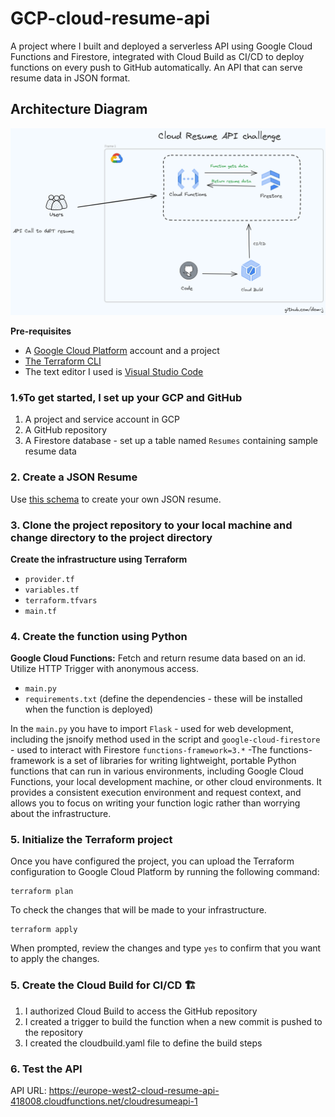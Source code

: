 # GCP-cloud-resume-api

A project where I built and deployed a serverless API using Google Cloud Functions and Firestore, integrated with Cloud Build as CI/CD to deploy functions on every push to GitHub automatically. An API that can serve resume data in JSON format.

## Architecture Diagram

![Reference image](/images/architecture-image.png)

**Pre-requisites**

* A [Google Cloud Platform](https://cloud.google.com/?hl=en) account and a project
* [The Terraform CLI](https://developer.hashicorp.com/terraform/install)
* The text editor I used is [Visual Studio Code](https://code.visualstudio.com/download)

### 1.🌀To get started, I set up your GCP and GitHub 

1. A project and service account in GCP
2. A GitHub repository
3. A Firestore database - set up a table named `Resumes` containing sample resume data

### 2. Create a JSON Resume

Use [this schema](https://jsonresume.org/schema/) to create your own JSON resume.

### 3. Clone the project repository to your local machine and change directory to the project directory

**Create the infrastructure using Terraform**

* `provider.tf`
* `variables.tf`
* `terraform.tfvars`
* `main.tf`

### 4. Create the function using Python

**Google Cloud Functions:** Fetch and return resume data based on an id. Utilize HTTP Trigger with anonymous access.

* `main.py`
* `requirements.txt` (define the dependencies - these will be installed when the function is deployed)

In the `main.py` you have to import `Flask` - used for web development, including the jsnoify method used in the script and `google-cloud-firestore` - used to interact with Firestore
`functions-framework=3.*` -The functions-framework is a set of libraries for writing lightweight, portable Python functions that can run in various environments, including Google Cloud Functions, your local development machine, or other cloud environments. It provides a consistent execution environment and request context, and allows you to focus on writing your function logic rather than worrying about the infrastructure.

### 5. Initialize the Terraform project

Once you have configured the project, you can upload the Terraform configuration to Google Cloud Platform by running the following command:

```
terraform plan
```

To check the changes that will be made to your infrastructure.

```
terraform apply
```

When prompted, review the changes and type `yes` to confirm that you want to apply the changes.

### 5. Create the Cloud Build for CI/CD :building_construction:

1. I authorized Cloud Build to access the GitHub repository
2. I created a trigger to build the function when a new commit is pushed to the repository
3. I created the cloudbuild.yaml file to define the build steps



### 6. Test the API

API URL: <https://europe-west2-cloud-resume-api-418008.cloudfunctions.net/cloudresumeapi-1>